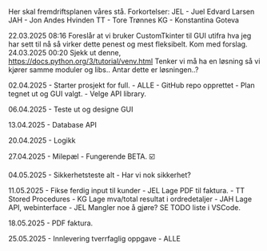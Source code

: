 Her skal fremdriftsplanen våres stå.
Forkortelser:
JEL - Juel Edvard Larsen
JAH - Jon Andes Hvinden
TT - Tore Trønnes
KG - Konstantina Goteva

22.03.2025 08:16 Foreslår at vi bruker CustomTkinter til GUI utifra hva jeg har sett til nå så virker dette penest og mest fleksibelt. Kom med forslag.
24.03.2025 00:20 Sjekk ut denne, https://docs.python.org/3/tutorial/venv.html Tenker vi må ha en løsning så vi kjører samme moduler og libs.. Antar dette er løsningen..?

02.04.2025  - Starter prosjekt for full. - ALLE
            - GitHub repo opprettet 
            - Plan tegnet ut og GUI valgt. 
            - Velge API library.

06.04.2025  - Teste ut og designe GUI

13.04.2025  - Database API

20.04.2025  - Logikk 

27.04.2025  - Milepæl - Fungerende BETA. ☑️

04.05.2025  - Sikkerhetsteste alt - Har vi nok sikkerhet?

11.05.2025  - 
            Fikse ferdig input til kunder - JEL
            Lage PDF til faktura. - TT
            Stored Procedures - KG 
            Lage mva/total resultat i ordredetaljer - JAH
            Lage API, webinterface - JEL
            Mangler noe å gjøre? SE TODO liste i VSCode.

18.05.2025  - PDF faktura. 

25.05.2025  - Innlevering tverrfaglig oppgave - ALLE